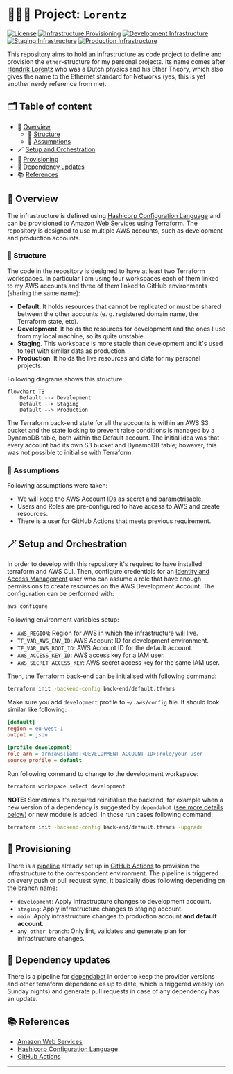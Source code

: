 # 🧑🏽‍💻 Project: `Lorentz`

[![License](https://img.shields.io/badge/License-BSD_3--Clause-blue.svg)](https://opensource.org/licenses/BSD-3-Clause) [![Infrastructure Provisioning](https://github.com/zatarain/lorentz/actions/workflows/provisioning.yml/badge.svg)](https://github.com/zatarain/lorentz/actions/workflows/provisioning.yml) [![Development Infrastructure](https://badgen.net/github/checks/zatarain/lorentz/development?label=Development&icon=terraform)](https://github.com/zatarain/lorentz/actions/workflows/provisioning.yml) [![Staging Infrastructure](https://badgen.net/github/checks/zatarain/lorentz/staging?label=Staging&icon=terraform)](https://github.com/zatarain/lorentz/actions/workflows/provisioning.yml)
[![Production Infrastructure](https://badgen.net/github/checks/zatarain/lorentz?label=Production&icon=terraform)](https://github.com/zatarain/lorentz/actions/workflows/provisioning.yml)

This repository aims to hold an infrastructure as code project to define and provision the `ether`-structure for my personal projects. Its name comes after [Hendrik Lorentz][hendrik-lorentz] who was a Dutch physics and his Ether Theory, which also gives the name to the Ethernet standard for Networks (yes, this is yet another nerdy reference from me).

## 🗂️ Table of content

* 🔭 [Overview](#-overview)
  * 🧩 [Structure](#-structure)
  * 💭 [Assumptions](#-assumptions)
* 🪄 [Setup and Orchestration](#-setup-and-orchestration)
* 🚀 [Provisioning](#-provisioning)
* 🌟 [Dependency updates](#-dependency-updates)
* 📚 [References](#-references)

## 🔭 Overview

The infrastructure is defined using [Hashicorp Configuration Language][hcl-docs] and can be provisioned to [Amazon Web Services][aws-docs] using [Terraform][terraform]. The repository is designed to use multiple AWS accounts, such as development and production accounts.

### 🧩 Structure

The code in the repository is designed to have at least two Terraform workspaces. In particular I am using four workspaces each of them linked to my AWS accounts and three of them linked to GitHub environments (sharing the same name):

* **Default**. It holds resources that cannot be replicated or must be shared between the other accounts (e. g. registered domain name, the Terraform state, etc).
* **Development**. It holds the resources for development and the ones I use from my local machine, so its quite unstable.
* **Staging**. This workspace is more stable than development and it's used to test with similar data as production.
* **Production**. It holds the live resources and data for my personal projects.

Following diagrams shows this structure:

```mermaid
flowchart TB
    Default --> Development
    Default --> Staging
    Default --> Production
```

The Terraform back-end state for all the accounts is within an AWS S3 bucket and the state locking to prevent raise conditions is managed by a DynamoDB table, both within the Default account. The initial idea was that every account had its own S3 bucket and DynamoDB table; however, this was not possible to initialise with Terraform.

### 💭 Assumptions

Following assumptions were taken:

* We will keep the AWS Account IDs as secret and parametrisable.
* Users and Roles are pre-configured to have access to AWS and create resources.
* There is a user for GitHub Actions that meets previous requirement.

## 🪄 Setup and Orchestration

In order to develop with this repository it's required to have installed terraform and AWS CLI. Then, configure credentials for an [Identity and Access Management][what-is-iam] user who can assume a role that have  enough permissions to create resources on the AWS Development Account. The configuration can be performed with:

```sh
aws configure
```

Following environment variables setup:

* `AWS_REGION`: Region for AWS in which the infrastructure will live.
* `TF_VAR_AWS_ENV_ID`: AWS Account ID for development environment.
* `TF_VAR_AWS_ROOT_ID`: AWS Account ID for the default account.
* `AWS_ACCESS_KEY_ID`: AWS access key for a IAM user.
* `AWS_SECRET_ACCESS_KEY`: AWS secret access key for the same IAM user.

Then, the Terraform back-end can be initialised with following command:

```sh
terraform init -backend-config back-end/default.tfvars
```

Make sure you add `development` profile to `~/.aws/config` file. It should look similar like following:

```ini
[default]
region = eu-west-1
output = json

[profile development]
role_arn = arn:aws:iam::<DEVELOPMENT-ACCOUNT-ID>:role/your-user
source_profile = default
```

Run following command to change to the development workspace:

```sh
terraform workspace select development
```

**NOTE:** Sometimes it's required reinitialise the backend, for example when a new version of a dependency is suggested by `dependabot` ([see more details below](#-dependency-updates)) or new module is added. In those run cases following command:

```sh
terraform init -backend-config back-end/default.tfvars -upgrade
```

## 🚀 Provisioning

There is a [pipeline][action-provisioning] already set up in [GitHub Actions][lorentz-actions] to provision the infrastructure to the correspondent environment. The pipeline is triggered on every push or pull request sync, it basically does following depending on the branch name:

* `development`: Apply infrastructure changes to development account.
* `staging`: Apply infrastructure changes to staging account.
* `main`: Apply infrastructure changes to production account **and default account**.
* `any other branch`: Only lint, validates and generate plan for infrastructure changes.

## 🌟 Dependency updates

There is a pipeline for [dependabot][github-dependabot] in order to keep the provider versions and other terraform dependencies up to date, which is triggered weekly (on Sunday nights) and generate pull requests in case of any dependency has an update.

## 📚 References

* [Amazon Web Services][aws-docs]
* [Hashicorp Configuration Language][hcl-docs]
* [GitHub Actions][github-actions-docs]

---

[hendrik-lorentz]: https://en.wikipedia.org/wiki/Hendrik_Lorentz
[terraform]: https://www.terraform.io
[aws-docs]: https://docs.aws.amazon.com
[what-is-iam]: https://docs.aws.amazon.com/IAM/latest/UserGuide/introduction.html
[hcl-docs]: https://developer.hashicorp.com/terraform/language
[lorentz-actions]: https://github.com/zatarain/lorentz/actions
[action-provisioning]: https://github.com/zatarain/lorentz/blob/main/.github/workflows/provisioning.yml
[github-actions-docs]: https://docs.github.com/en/actions
[github-dependabot]: https://docs.github.com/en/rest/dependabot
